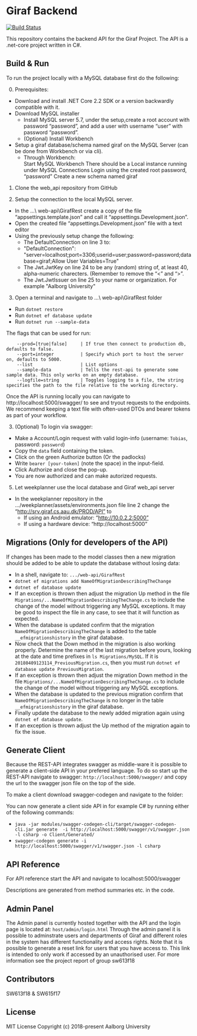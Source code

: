 # Giraf Backend

[![Build Status](https://dev.azure.com/aau-giraf/giraf/_apis/build/status/aau-giraf.web-api?branchName=master)](https://dev.azure.com/aau-giraf/giraf/_build/latest?definitionId=1&branchName=master)

This repository contains the backend API for the Giraf Project. The API is a .net-core project written in C#.

## Build & Run

To run the project locally with a MySQL database first do the following:

0. Prerequisites:
  - Download and install .NET Core 2.2 SDK or a version backwardly compatible with it.
  - Download MySQL installer
  	* Install MySQL server 5.7, under the setup,create a root account with password “password”, and add a user with username “user” with password “password”.
	* (Optional) Install Workbench
  - Setup a giraf database/schema named giraf on the MySQL Server (can be done from Workbench or via cli).
    * Through Workbench:	
    	Start MySQL Workbench
	There should be a Local instance running under MySQL Connections
	Login using the created root password, “password”
	Create a new schema named giraf
	
1. Clone the web_api repository from GitHub

2. Setup the connection to the local MySQL server.
  - In the …\ web-api\GirafRest create a copy of the file “appsettings.template.json” and call it “appsettings.Development.json”.
  - Open the created file “appsettings.Development.json” file with a text editor
  - Using the previously setup change the following: 
    * The DefaultConnection on line 3 to:
    * "DefaultConnection": "server=localhost;port=3306;userid=user;password=password;database=giraf;Allow User Variables=True"
    * The Jwt.JwtKey on line 24 to be any (random) string of, at least 40, alpha-numeric charecters. (Remember to remove the “<” and “>”.
    * The Jwt.JwtIssuer on line 25 to your name or organization. For example "Aalborg University"
 
3. Open a terminal and navigate to …\ web-api\GirafRest folder
  - Run `dotnet restore`
  - Run `dotnet ef database update`
  - Run `dotnet run --sample-data`

The flags that can be used for run:

        --prod=[true|false]		| If true then connect to production db, defaults to false.
        --port=integer			| Specify which port to host the server on, defaults to 5000.
        --list				    | List options
        --sample-data		    | Tells the rest-api to generate some sample data. This only works on an empty database.
        --logfile=string		| Toggles logging to a file, the string specifies the path to the file relative to the working directory.

Once the API is running locally you can navigate to http://localhost:5000/swagger/ to see and tryout requests to the endpoints. We recommend keeping a text file with often-used DTOs and bearer tokens as part of your workflow.

3. (Optional) To login via swagger:
  - Make a Account/Login request with valid login-info (username: `Tobias`, password: `password`)
  - Copy the `data` field containing the token.
  - Click on the green Authorize button (Or the padlocks)
  - Write `bearer [your-token]` (note the space) in the input-field. 
  - Click Authorize and close the pop-up. 
  - You are now authorized and can make autorized requests.

5. Let weekplanner use the local database and Giraf web_api server
  - In the weekplanner repository in the …/weekplanner/assets/environments.json file line 2 change the “http://srv.giraf.cs.aau.dk/PROD/API” to 
    * If using an Android emulator: “http://10.0.2.2:5000” 
    * If using a hardware device: “http://localhost:5000”

## Migrations (Only for developers of the API)
If changes has been made to the model classes then a new migration should be added to be able to update the database without losing data:
  - In a shell, navigate to: `.../web-api/GirafRest`
  - `dotnet ef migrations add NameOfMigrationDescribingTheChange`
  - `dotnet ef database update`
  - If an exception is thrown then adjust the migration Up method in the file `Migrations/...NameOfMigrationDescribingTheChange.cs` to include the change of the model without triggering any MySQL exceptions. It may be good to inspect the file in any case, to see that it will function as expected.
  - When the database is updated confirm that the migration `NameOfMigrationDescribingTheChange` is added to the table `__efmigrationshistory` in the giraf database.
  - Now check that the Down method in the migration is also working properly. Determine the name of the last migration before yours, looking at the date and time prefixes in `ls Migrations/MySQL`. If it is `20180409123114_PreviousMigration.cs`, then you must run `dotnet ef database update PreviousMigration`.
  - If an exception is thrown then adjust the migration Down method in the file `Migrations/...NameOfMigrationDescribingTheChange.cs` to include the change of the model without triggering any MySQL exceptions.
  - When the database is updated to the previous migration confirm that `NameOfMigrationDescribingTheChange` is no longer in the table `__efmigrationshistory` in the giraf database.
  - Finally update the database to the newly added migration again using `dotnet ef database update`. 
  - If an exception is thrown adjust the Up method of the migration again to fix the issue. 

## Generate Client
Because the REST-API integrates swagger as middle-ware it is possible to generate a client-side API in your prefered language. To do so start up the REST-API navigate to swagger: `http://localhost:5000/swagger/` and copy the url to the swagger json file on the top of the side.

To make a client download swagger-codegen and navigate to the folder:

You can now generate a client side API in for example C# by running either of the following commands:
  - `java -jar modules/swagger-codegen-cli/target/swagger-codegen-cli.jar generate  -i http://localhost:5000/swagger/v1/swagger.json -l csharp -o Client/Generated/` 
  - `swagger-codegen generate -i http://localhost:5000/swagger/v1/swagger.json -l csharp`

## API Reference

For API reference start the API and navigate to localhost:5000/swagger

Descriptions are generated from method summaries etc. in the code.

## Admin Panel
The Admin panel is currently hosted together with the API and the login page is located at: `host/admin/login.html`
Through the admin panel it is possible to adminstrate users and departments of Giraf and different roles in the system has different functionality and access rights.
Note that it is possible to generate a reset link for users that you have access to. This link is intended to only work if accessed by an unauthorised user.
For more information see the project report of group sw613f18

## Contributors

SW613f18 & SW615f17

## License
MIT License
Copyright (c) 2018-present Aalborg University
